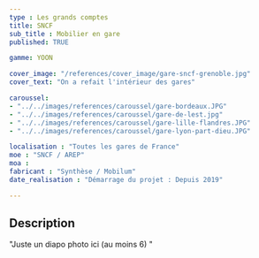 ```yaml
---
type : Les grands comptes
title: SNCF
sub_title : Mobilier en gare
published: TRUE

gamme: YOON 

cover_image: "/references/cover_image/gare-sncf-grenoble.jpg"
cover_text: "On a refait l'intérieur des gares"

caroussel: 
- "../../images/references/caroussel/gare-bordeaux.JPG"
- "../../images/references/caroussel/gare-de-lest.jpg"
- "../../images/references/caroussel/gare-lille-flandres.JPG"
- "../../images/references/caroussel/gare-lyon-part-dieu.JPG"

localisation : "Toutes les gares de France"
moe : "SNCF / AREP"
moa : 
fabricant : "Synthèse / Mobilum"
date_realisation : "Démarrage du projet : Depuis 2019"

---
```


## Description
 "Juste un diapo photo ici (au moins 6) "